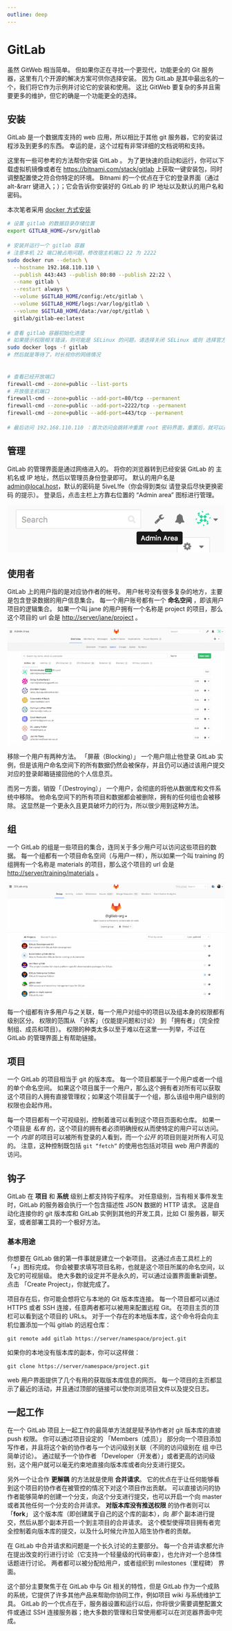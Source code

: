 ```yaml
---
outline: deep
---
```


# GitLab

虽然 GitWeb 相当简单。 但如果你正在寻找一个更现代，功能更全的 Git 服务器，这里有几个开源的解决方案可供你选择安装。 因为 GitLab 是其中最出名的一个，我们将它作为示例并讨论它的安装和使用。 这比 GitWeb 要复杂的多并且需要更多的维护，但它的确是一个功能更全的选择。

## 安装

GitLab 是一个数据库支持的 web 应用，所以相比于其他 git 服务器，它的安装过程涉及到更多的东西。 幸运的是，这个过程有非常详细的文档说明和支持。

这里有一些可参考的方法帮你安装 GitLab 。 为了更快速的启动和运行，你可以下载虚拟机镜像或者在 <https://bitnami.com/stack/gitlab> 上获取一键安装包，同时调整配置使之符合你特定的环境。 Bitnami 的一个优点在于它的登录界面（通过 alt-&rarr 键进入；）；它会告诉你安装好的 GitLab 的 IP 地址以及默认的用户名和密码。

本次笔者采用 [docker 方式安装](https://docs.gitlab.com/omnibus/docker/)

```bash
# 设置 gitlab 的数据目录存储位置
export GITLAB_HOME=/srv/gitlab

# 安装并运行一个 gitlab 容器
# 注意本机 22 端口被占用问题，修改宿主机端口 22 为 2222 
sudo docker run --detach \
  --hostname 192.168.110.110 \
  --publish 443:443 --publish 80:80 --publish 22:22 \
  --name gitlab \
  --restart always \
  --volume $GITLAB_HOME/config:/etc/gitlab \
  --volume $GITLAB_HOME/logs:/var/log/gitlab \
  --volume $GITLAB_HOME/data:/var/opt/gitlab \
  gitlab/gitlab-ee:latest

# 查看 gitlab 容器初始化进度
# 如果提示权限相关错误，则可能是 SELinux 的问题，请选择关闭 SELinux 或则 选择官方另外一个 SELinux 的安装命令
sudo docker logs -f gitlab
# 然后就是等待了，时长视你的网络情况


# 查看已经开放端口
firewall-cmd --zone=public --list-ports
# 开放宿主机端口
firewall-cmd --zone=public --add-port=80/tcp --permanent
firewall-cmd --zone=public --add-port=2222/tcp --permanent
firewall-cmd --zone=public --add-port=443/tcp --permanent

# 最后访问 192.168.110.110 ：首次访问会跳转冲重置 root 密码界面，重置后，就可以通过 root 登录了

```

## 管理

GitLab 的管理界面是通过网络进入的。 将你的浏览器转到已经安装 GitLab 的 主机名或 IP 地址，然后以管理员身份登录即可。 默认的用户名是 <admin@local.host>，默认的密码是 5iveL!fe（你会得到类似 请登录后尽快更换密码 的提示）。 登录后，点击主栏上方靠右位置的 “Admin area” 图标进行管理。

![GitLab 主栏的 ``Admin area'' 图标。](./assets/cbd885a7a0e902199d2ba8a3edb463c1.png)

## 使用者

GitLab 上的用户指的是对应协作者的帐号。 用户帐号没有很多复杂的地方，主要是包含登录数据的用户信息集合。 每一个用户账号都有一个 **命名空间** ，即该用户项目的逻辑集合。 如果一个叫 jane 的用户拥有一个名称是 project 的项目，那么这个项目的 url 会是 <http://server/jane/project> 。

![.GitLab 用户管理界面。](./assets/8346bf7589280aba828052438de14c39.png)

移除一个用户有两种方法。 「屏蔽（Blocking）」 一个用户阻止他登录 GitLab 实例，但是该用户命名空间下的所有数据仍然会被保存，并且仍可以通过该用户提交对应的登录邮箱链接回他的个人信息页。

而另一方面，销毁「（Destroying）」 一个用户，会彻底的将他从数据库和文件系统中移除。 他命名空间下的所有项目和数据都会被删除，拥有的任何组也会被移除。 这显然是一个更永久且更具破坏力的行为，所以很少用到这种方法。

## 组

一个 GitLab 的组是一些项目的集合，连同关于多少用户可以访问这些项目的数据。 每一个组都有一个项目命名空间（与用户一样），所以如果一个叫 training 的组拥有一个名称是 materials 的项目，那么这个项目的 url 会是 <http://server/training/materials> 。

![GitLab组 管理界面。](./assets/4c6f7dfe7dd8386be15c5e78c48a0bd3.png)

每一个组都有许多用户与之关联，每一个用户对组中的项目以及组本身的权限都有级别区分。 权限的范围从 「访客」（仅能提问题和讨论） 到 「拥有者」（完全控制组、成员和项目）。 权限的种类太多以至于难以在这里一一列举，不过在 GitLab 的管理界面上有帮助链接。

## 项目

一个 GitLab 的项目相当于 git 的版本库。 每一个项目都属于一个用户或者一个组的单个命名空间。 如果这个项目属于一个用户，那么这个拥有者对所有可以获取这个项目的人拥有直接管理权；如果这个项目属于一个组，那么该组中用户级别的权限也会起作用。

每一个项目都有一个可视级别，控制着谁可以看到这个项目页面和仓库。 如果一个项目是 *私有* 的，这个项目的拥有者必须明确授权从而使特定的用户可以访问。 一个 *内部* 的项目可以被所有登录的人看到，而一个*公开* 的项目则是对所有人可见的。 注意，这种控制既包括 `git “fetch”`  的使用也包括对项目 web 用户界面的访问。

## 钩子

GitLab 在 **项目** 和 **系统** 级别上都支持钩子程序。 对任意级别，当有相关事件发生时，GitLab 的服务器会执行一个包含描述性 JSON 数据的 HTTP 请求。 这是自动化连接你的 git 版本库和 GitLab 实例到其他的开发工具，比如 CI 服务器，聊天室，或者部署工具的一个极好方法。

### 基本用途

你想要在 GitLab 做的第一件事就是建立一个新项目。 这通过点击工具栏上的  「+」图标完成。 你会被要求填写项目名称，也就是这个项目所属的命名空间，以及它的可视层级。 绝大多数的设定并不是永久的，可以通过设置界面重新调整。 点击 「Create Project」，你就完成了。

项目存在后，你可能会想将它与本地的 Git 版本库连接。 每一个项目都可以通过 HTTPS 或者 SSH 连接，任意两者都可以被用来配置远程 Git。 在项目主页的顶栏可以看到这个项目的 URLs。 对于一个存在的本地版本库，这个命令将会向主机位置添加一个叫 gitlab 的远程仓库：

```
git remote add gitlab https://server/namespace/project.git
```

如果你的本地没有版本库的副本，你可以这样做：

```
git clone https://server/namespace/project.git
```

web 用户界面提供了几个有用的获取版本库信息的网页。 每一个项目的主页都显示了最近的活动，并且通过顶部的链接可以使你浏览项目文件以及提交日志。

## 一起工作

在一个 GitLab 项目上一起工作的最简单方法就是赋予协作者对 git 版本库的直接 push 权限。 你可以通过项目设定的 「Members（成员）」 部分向一个项目添加写作者，并且将这个新的协作者与一个访问级别关联（不同的访问级别在 组 中已简单讨论）。 通过赋予一个协作者 「Developer（开发者）」或者更高的访问级别，这个用户就可以毫无约束地直接向版本库或者向分支进行提交。

另外一个让合作 **更解耦** 的方法就是使用 **合并请求**。 它的优点在于让任何能够看到这个项目的协作者在被管控的情况下对这个项目作出贡献。 可以直接访问的协作者能够简单的创建一个分支，向这个分支进行提交，也可以开启一个向 master 或者其他任何一个分支的合并请求。 **对版本库没有推送权限** 的协作者则可以 「**fork**」 这个版本库（即创建属于自己的这个库的副本），向 *那个* 副本进行提交，然后从那个副本开启一个到主项目的合并请求。 这个模型使得项目拥有者完全控制着向版本库的提交，以及什么时候允许加入陌生协作者的贡献。

在 GitLab 中合并请求和问题是一个长久讨论的主要部分。 每一个合并请求都允许在提出改变的行进行讨论（它支持一个轻量级的代码审查），也允许对一个总体性话题进行讨论。 两者都可以被分配给用户，或者组织到 milestones（里程碑） 界面。

这个部分主要聚焦于在 GitLab 中与 Git 相关的特性，但是 GitLab 作为一个成熟的系统，它提供了许多其他产品来帮助你协同工作，例如项目 wiki 与系统维护工具。 GitLab 的一个优点在于，服务器设置和运行以后，你将很少需要调整配置文件或通过 SSH 连接服务器；绝大多数的管理和日常使用都可以在浏览器界面中完成。
